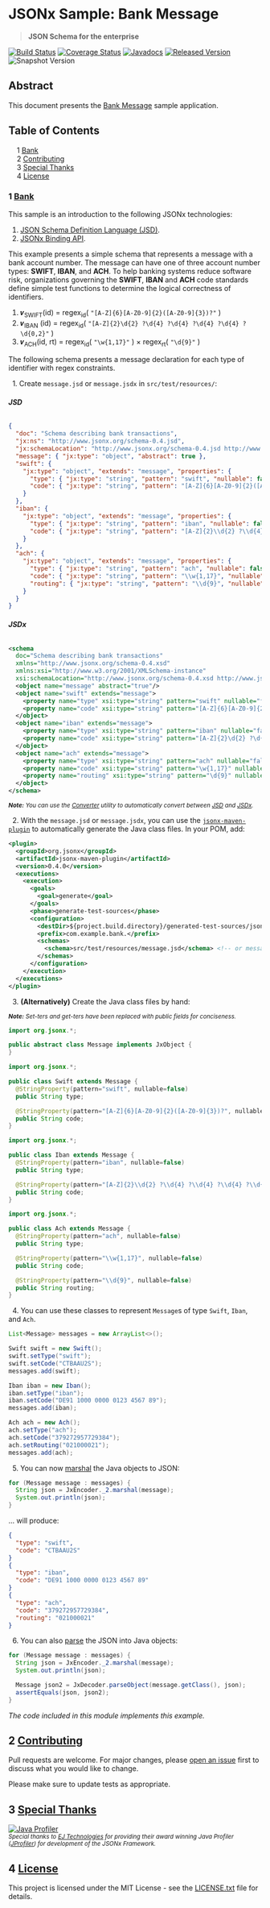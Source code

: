 # JSONx Sample: Bank Message

> **JSON Schema for the enterprise**

[![Build Status](https://github.com/jsonx-org/java/actions/workflows/build.yml/badge.svg)](https://github.com/jsonx-org/java/actions/workflows/build.yml)
[![Coverage Status](https://coveralls.io/repos/github/jsonx-org/java/badge.svg)](https://coveralls.io/github/jsonx-org/java)
[![Javadocs](https://www.javadoc.io/badge/org.jsonx/rs.svg)](https://www.javadoc.io/doc/org.jsonx/rs)
[![Released Version](https://img.shields.io/maven-central/v/org.jsonx/rs.svg)](https://mvnrepository.com/artifact/org.jsonx/rs)
![Snapshot Version](https://img.shields.io/nexus/s/org.jsonx/rs?label=maven-snapshot&server=https%3A%2F%2Foss.sonatype.org)

## Abstract

This document presents the <ins>Bank Message</ins> sample application.

## Table of Contents

<samp>&nbsp;&nbsp;</samp>1 [<ins>Bank</ins>](#1-bank)<br>
<samp>&nbsp;&nbsp;</samp>2 [<ins>Contributing</ins>](#2-contributing)<br>
<samp>&nbsp;&nbsp;</samp>3 [<ins>Special Thanks</ins>](#3-special-thanks)<br>
<samp>&nbsp;&nbsp;</samp>4 [<ins>License</ins>](#4-license)<br>

### <b>1</b> <ins>Bank</ins>

This sample is an introduction to the following JSONx technologies:
1. [<ins>JSON Schema Definition Language (JSD)</ins>][#jsd].
1. [<ins>JSONx Binding API</ins>][#binding-api].

This example presents a simple schema that represents a message with a bank account number. The message can have one of three account number types: **SWIFT**, **IBAN**, and **ACH**. To help banking systems reduce software risk, organizations governing the **SWIFT**, **IBAN** and **ACH** code standards define simple test functions to determine the logical correctness of identifiers.

1. 𝒗<sub>SWIFT</sub>(id)   = regex<sub>id</sub>( `"[A-Z]{6}[A-Z0-9]{2}([A-Z0-9]{3})?"` )
1. 𝒗<sub>IBAN</sub>   (id)   = regex<sub>id</sub>( `"[A-Z]{2}\d{2} ?\d{4} ?\d{4} ?\d{4} ?\d{4} ?\d{0,2}"` )
1. 𝒗<sub>ACH</sub>(id, rt) = regex<sub>id</sub>( `"\w{1,17}"` ) × regex<sub>rt</sub>( `"\d{9}"` )

The following schema presents a message declaration for each type of identifier with regex constraints.

&nbsp;&nbsp;1.&nbsp;Create `message.jsd` or `message.jsdx` in `src/test/resources/`:

<!-- tabs:start -->

###### **JSD**

```json
{
  "doc": "Schema describing bank transactions",
  "jx:ns": "http://www.jsonx.org/schema-0.4.jsd",
  "jx:schemaLocation": "http://www.jsonx.org/schema-0.4.jsd http://www.jsonx.org/schema.jsd",
  "message": { "jx:type": "object", "abstract": true },
  "swift": {
    "jx:type": "object", "extends": "message", "properties": {
      "type": { "jx:type": "string", "pattern": "swift", "nullable": false },
      "code": { "jx:type": "string", "pattern": "[A-Z]{6}[A-Z0-9]{2}([A-Z0-9]{3})?", "nullable": false }
    }
  },
  "iban": {
    "jx:type": "object", "extends": "message", "properties": {
      "type": { "jx:type": "string", "pattern": "iban", "nullable": false },
      "code": { "jx:type": "string", "pattern": "[A-Z]{2}\\d{2} ?\\d{4} ?\\d{4} ?\\d{4} ?\\d{4} ?\\d{0,2}", "nullable": false }
    }
  },
  "ach": {
    "jx:type": "object", "extends": "message", "properties": {
      "type": { "jx:type": "string", "pattern": "ach", "nullable": false },
      "code": { "jx:type": "string", "pattern": "\\w{1,17}", "nullable": false },
      "routing": { "jx:type": "string", "pattern": "\\d{9}", "nullable": false }
    }
  }
}
```

###### **JSDx**

```xml
<schema
  doc="Schema describing bank transactions"
  xmlns="http://www.jsonx.org/schema-0.4.xsd"
  xmlns:xsi="http://www.w3.org/2001/XMLSchema-instance"
  xsi:schemaLocation="http://www.jsonx.org/schema-0.4.xsd http://www.jsonx.org/schema.xsd">
  <object name="message" abstract="true"/>
  <object name="swift" extends="message">
    <property name="type" xsi:type="string" pattern="swift" nullable="false"/>
    <property name="code" xsi:type="string" pattern="[A-Z]{6}[A-Z0-9]{2}([A-Z0-9]{3})?" nullable="false"/>
  </object>
  <object name="iban" extends="message">
    <property name="type" xsi:type="string" pattern="iban" nullable="false"/>
    <property name="code" xsi:type="string" pattern="[A-Z]{2}\d{2} ?\d{4} ?\d{4} ?\d{4} ?\d{4} ?\d{0,2}" nullable="false"/>
  </object>
  <object name="ach" extends="message">
    <property name="type" xsi:type="string" pattern="ach" nullable="false"/>
    <property name="code" xsi:type="string" pattern="\w{1,17}" nullable="false"/>
    <property name="routing" xsi:type="string" pattern="\d{9}" nullable="false"/>
  </object>
</schema>
```

<!-- tabs:end -->

<sub>_**Note:** You can use the [Converter][#converter] utility to automatically convert between <ins>JSD</ins> and <ins>JSDx</ins>._</sub>

&nbsp;&nbsp;2.&nbsp;With the `message.jsd` or `message.jsdx`, you can use the [`jsonx-maven-plugin`][jsonx-maven-plugin] to automatically generate the Java class files. In your POM, add:

```xml
<plugin>
  <groupId>org.jsonx</groupId>
  <artifactId>jsonx-maven-plugin</artifactId>
  <version>0.4.0</version>
  <executions>
    <execution>
      <goals>
        <goal>generate</goal>
      </goals>
      <phase>generate-test-sources</phase>
      <configuration>
        <destDir>${project.build.directory}/generated-test-sources/jsonx</destDir>
        <prefix>com.example.bank.</prefix>
        <schemas>
          <schema>src/test/resources/message.jsd</schema> <!-- or message.jsdx -->
        </schemas>
      </configuration>
    </execution>
  </executions>
</plugin>
```

&nbsp;&nbsp;3.&nbsp;**(Alternatively)** Create the Java class files by hand:

<sup>_**Note:** Set-ters and get-ters have been replaced with public fields for conciseness._</sup>

```java
import org.jsonx.*;

public abstract class Message implements JxObject {
}
```

```java
import org.jsonx.*;

public class Swift extends Message {
  @StringProperty(pattern="swift", nullable=false)
  public String type;

  @StringProperty(pattern="[A-Z]{6}[A-Z0-9]{2}([A-Z0-9]{3})?", nullable=false)
  public String code;
}
```

```java
import org.jsonx.*;

public class Iban extends Message {
  @StringProperty(pattern="iban", nullable=false)
  public String type;

  @StringProperty(pattern="[A-Z]{2}\\d{2} ?\\d{4} ?\\d{4} ?\\d{4} ?\\d{4} ?\\d{0,2}", nullable=false)
  public String code;
}
```

```java
import org.jsonx.*;

public class Ach extends Message {
  @StringProperty(pattern="ach", nullable=false)
  public String type;

  @StringProperty(pattern="\\w{1,17}", nullable=false)
  public String code;

  @StringProperty(pattern="\\d{9}", nullable=false)
  public String routing;
}
```

&nbsp;&nbsp;4.&nbsp;You can use these classes to represent `Message`s of type `Swift`, `Iban`, and `Ach`.

```java
List<Message> messages = new ArrayList<>();

Swift swift = new Swift();
swift.setType("swift");
swift.setCode("CTBAAU2S");
messages.add(swift);

Iban iban = new Iban();
iban.setType("iban");
iban.setCode("DE91 1000 0000 0123 4567 89");
messages.add(iban);

Ach ach = new Ach();
ach.setType("ach");
ach.setCode("379272957729384");
ach.setRouting("021000021");
messages.add(ach);
```

&nbsp;&nbsp;5.&nbsp;You can now <ins>marshal</ins> the Java objects to JSON:

```java
for (Message message : messages) {
  String json = JxEncoder._2.marshal(message);
  System.out.println(json);
}
```

... will produce:

```json
{
  "type": "swift",
  "code": "CTBAAU2S"
}
{
  "type": "iban",
  "code": "DE91 1000 0000 0123 4567 89"
}
{
  "type": "ach",
  "code": "379272957729384",
  "routing": "021000021"
}
```

&nbsp;&nbsp;6.&nbsp;You can also <ins>parse</ins> the JSON into Java objects:

```java
for (Message message : messages) {
  String json = JxEncoder._2.marshal(message);
  System.out.println(json);

  Message json2 = JxDecoder.parseObject(message.getClass(), json);
  assertEquals(json, json2);
}
```

_The code included in this module implements this example._

## <b>2</b> <ins>Contributing</ins>

Pull requests are welcome. For major changes, please [open an issue](../../../issues) first to discuss what you would like to change.

Please make sure to update tests as appropriate.

## <b>3</b> <ins>Special Thanks</ins>

[![Java Profiler](https://www.ej-technologies.com/images/product_banners/jprofiler_small.png)](https://www.ej-technologies.com/products/jprofiler/overview.html)
<br><sub>_Special thanks to [EJ Technologies](https://www.ej-technologies.com/) for providing their award winning Java Profiler ([JProfiler](https://www.ej-technologies.com/products/jprofiler/overview.html)) for development of the JSONx Framework._</sub>

## <b>4</b> <ins>License</ins>

This project is licensed under the MIT License - see the [LICENSE.txt](LICENSE.txt) file for details.

[#binding-api]: ../../../../#4-jsonx-binding-api
[#converter]: ../../../../#532-converter
[#jsd]: ../../../../#3-json-schema-definition-language
[jsonx-maven-plugin]: ../../jsonx-maven-plugin/